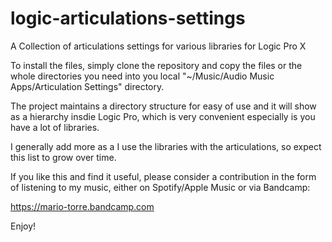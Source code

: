 # logic-articulations-settings
A Collection of articulations settings for various libraries for Logic Pro X

To install the files, simply clone the repository and copy the files or the whole directories you need into you local "~/Music/Audio Music Apps/Articulation Settings" directory.

The project maintains a directory structure for easy of use and it will show as a hierarchy insdie Logic Pro, which is very convenient especially is you have a lot of libraries.

I generally add more as a I use the libraries with the articulations, so expect this list to grow over time.

If you like this and find it useful, please consider a contribution in the form of listening to my music, either on Spotify/Apple Music or via Bandcamp:

https://mario-torre.bandcamp.com

Enjoy!